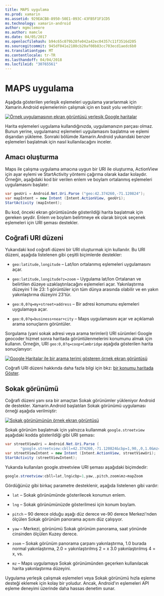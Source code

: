 ```yaml
---
title: MAPS uygulama
ms.prod: xamarin
ms.assetid: 929EACB8-8950-50E1-093C-43FB5F1F1CD5
ms.technology: xamarin-android
author: mgmclemore
ms.author: mamcle
ms.date: 04/05/2017
ms.openlocfilehash: b94c65c079b28fe042a42ec04357c11f3516d205
ms.sourcegitcommit: 945df041e2180cb20af08b83cc703ecd1aedc6b0
ms.translationtype: MT
ms.contentlocale: tr-TR
ms.lasthandoff: 04/04/2018
ms.locfileid: "30765561"
---
```

# <a name="maps-application"></a>MAPS uygulama

Aşağıda gösterilen yerleşik eşlemeleri uygulama yararlanmak için Xamarin.Android eşlemelerinin çalışmak için en basit yolu verilmiştir:

[![Örnek uygulamasının ekran görüntüsü yerleşik Google haritalar](maps-application-images/01-mapsapplication.png)](maps-application-images/01-mapsapplication.png#lightbox)

Harita eşlemeleri uygulama kullandığınızda, uygulamanızın parçası olmaz. Bunun yerine, uygulamanız eşlemeleri uygulamasını başlatma ve eşlemi dışarıdan yükleme. Sonraki bölümde Xamarin.Android yukarıdaki benzer eşlemeleri başlatmak için nasıl kullanılacağını inceler.


## <a name="creating-the-intent"></a>Amacı oluşturma

Maps ile çalışma uygulama amacına uygun bir URI ile oluşturma, ActionView için ayar eylemi ve StartActivity yöntemi çağırma olarak kadar kolaydır. Örneğin, aşağıdaki kod bir verilen enlem ve boylam ortalanmış eşlemeleri uygulamasını başlatır:

```csharp
var geoUri = Android.Net.Uri.Parse ("geo:42.374260,-71.120824");
var mapIntent = new Intent (Intent.ActionView, geoUri);
StartActivity (mapIntent);
```

Bu kod, önceki ekran görüntüsünde gösterildiği harita başlatmak için gereken şeydir. Enlem ve boylam belirtmeye ek olarak birçok seçenek eşlemeleri için URI şeması destekler.


## <a name="geo-uri-scheme"></a>Coğrafi URI düzeni

Yukarıdaki kod coğrafi düzeni bir URI oluşturmak için kullanılır. Bu URI düzeni, aşağıda listelenen gibi çeşitli biçimlerde destekler:

-   `geo:latitude,longitude` &ndash; Lat/lon ortalanmış eşlemeleri uygulamasını açar. 

-   `geo:latitude,longitude?z=zoom` &ndash; Uygulama lat/lon Ortalanan ve belirtilen düzeye uzaklaştırılacağını eşlemeleri açar. Yakınlaştırma düzeyini 1 ile 23: 1 görüntüler için tüm dünya arasında olabilir ve en yakın yakınlaştırma düzeyini 23'tür.

-   `geo:0,0?q=my+street+address` &ndash; Bir adresi konumunu eşlemeleri uygulamaya açar. 

-   `geo:0,0?q=business+near+city` &ndash; Maps uygulamasını açar ve açıklamalı arama sonuçlarını görüntüler. 


Sorgulama (yani sokak adresi veya arama terimleri) URI sürümleri Google geocoder hizmet sonra haritada görüntülenmelerini konumunu almak için kullanın. Örneğin, URI `geo:0,0?q=coop+Cambridge` aşağıda gösterilen harita sonuçlanıyor:

[![Google Haritalar ile bir arama terimi gösteren örnek ekran görüntüsü](maps-application-images/02-mapsearch.png)](maps-application-images/02-mapsearch.png#lightbox)



Coğrafi URI düzeni hakkında daha fazla bilgi için bkz: [bir konumu haritada Göster](http://developer.android.com/guide/components/intents-common.html#Maps).


## <a name="street-view"></a>Sokak görünümü

Coğrafi düzeni yanı sıra bir amaçtan Sokak görünümler yükleniyor Android de destekler. Xamarin.Android başlatılan Sokak görünümü uygulaması örneği aşağıda verilmiştir:

[![Sokak görünümünün örnek ekran görüntüsü](maps-application-images/03-streetview.png)](maps-application-images/03-streetview.png#lightbox)

Sokak görünüm başlatmak için yalnızca kullanmak `google.streetview` aşağıdaki kodda gösterildiği gibi URI şeması:

```csharp
var streetViewUri = Android.Net.Uri.Parse (
       "google.streetview:cbll=42.374260,-71.120824&cbp=1,90,,0,1.0&mz=20");  
var streetViewIntent = new Intent (Intent.ActionView, streetViewUri);  
StartActivity (streetViewIntent);
```

Yukarıda kullanılan google.streetview URI şeması aşağıdaki biçimdedir:

```csharp
google.streetview:cbll=lat,lng&cbp=1,yaw,,pitch,zoom&mz=mapZoom
```

Gördüğünüz gibi birkaç parametre desteklenir, aşağıda listelenen gibi vardır:

-   `lat` &ndash; Sokak görünümünde gösterilecek konumun enlem.

-   `lng` &ndash; Sokak görünümünüzde gösterilmesi için konum boylam.

-   `pitch` &ndash; 90 derece olduğu aşağı düz derece ve-90 derece Merkezi'nden ölçülen Sokak görünüm panorama açısını düz çalışıyor.

-   `yaw` &ndash; Merkezi, görünümü Sokak görünüm panorama, saat yönünde cinsinden ölçülen Kuzey derece.

-   `zoom` &ndash; Sokak görünüm panorama çarpanı yakınlaştırma, 1.0 burada normal yakınlaştırma, 2.0 = yakınlaştırılmış 2 = x 3.0 yakınlaştırılmış 4 = x, vs.

-   `mz` &ndash; Maps uygulamaya Sokak görünümünden geçerken kullanılacak harita yakınlaştırma düzeyini.


Uygulama yerleşik çalışmak eşlemeleri veya Sokak görünümü hızla eşleme desteği eklemek için kolay bir yoludur. Ancak, Android'ın eşlemeleri API eşleme deneyimi üzerinde daha hassas denetim sunar.
